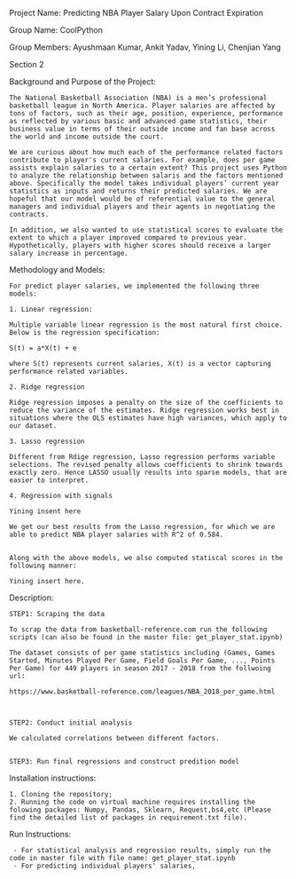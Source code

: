 Project Name: Predicting NBA Player Salary Upon Contract Expiration

Group Name: CoolPython

Group Members: Ayushmaan Kumar, Ankit Yadav, Yining Li, Chenjian Yang

Section 2


Background and Purpose of the Project:

    The National Basketball Association (NBA) is a men’s professional basketball league in North America. Player salaries are affected by tons of factors, such as their age, position, experience, performance as reflected by various basic and advanced game statistics, their business value in terms of their outside income and fan base across the world and income outside the court. 
    
    We are curious about how much each of the performance related factors contribute to player's current salaries. For example, does per game assists explain salaries to a certain extent? This project uses Python to analyze the relationship between salaris and the factors mentioned above. Specifically the model takes individual players’ current year statistics as inputs and returns their predicted salaries. We are hopeful that our model would be of referential value to the general managers and individual players and their agents in negotiating the contracts.
    
    In addition, we also wanted to use statistical scores to evaluate the extent to which a player improved compared to previous year. Hypothetically, players with higher scores should receive a larger salary increase in percentage.  

Methodology and Models:
    
    For predict player salaries, we implemented the following three models:
 
    1. Linear regression: 
    
    Multiple variable linear regression is the most natural first choice. Below is the regression specification:
    
    S(t) = a*X(t) + e 
    
    where S(t) represents current salaries, X(t) is a vector capturing performance related variables. 
    
    2. Ridge regression
    
    Ridge regression imposes a penalty on the size of the coefficients to reduce the variance of the estimates. Ridge regression works best in situations where the OLS estimates have high variances, which apply to our dataset.
    
    3. Lasso regression
    
    Different from Rdige regression, Lasso regression performs variable selections. The revised penalty allows coefficients to shrink towards exactly zero. Hence LASSO usually results into sparse models, that are easier to interpret.
    
    4. Regression with signals
    
    Yining insent here
    
    We get our best results from the Lasso regression, for which we are able to predict NBA player salaries with R^2 of 0.584.
    
   
    Along with the above models, we also computed statiscal scores in the following manner:
    
    Yining insert here. 
    

Description:
    
    STEP1: Scraping the data
    
    To scrap the data from basketball-reference.com run the following scripts (can also be found in the master file: get_player_stat.ipynb)
    
    The dataset consists of per game statistics including (Games, Games Started, Minutes Played Per Game, Field Goals Per Game, ..., Points Per Game) for 449 players in season 2017 - 2018 from the follwoing url:
    
    https://www.basketball-reference.com/leagues/NBA_2018_per_game.html    
    
    
    
    STEP2: Conduct initial analysis
    
    We calculated correlations between different factors. 
    
    
    STEP3: Run final regressions and construct predition model
    
    
Installation instructions:

    1. Cloning the repository;
    2. Running the code on virtual machine requires installing the folowing packages: Numpy, Pandas, Sklearn, Request,bs4,etc (Please find the detailed list of packages in requirement.txt file).

Run Instructions:
      
     - For statistical analysis and regression results, simply run the code in master file with file name: get_player_stat.ipynb
     - For predicting individual players' salaries, 





